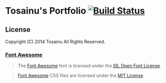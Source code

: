 # Tosainu's Portfolio [![Build Status](https://travis-ci.org/Tosainu/tosainu.github.com.svg?branch=dev)](https://travis-ci.org/Tosainu/tosainu.github.com)

## License

Copyright (C) 2014 Tosainu All Rights Reserved.

### [Font Awesome](https://github.com/FortAwesome/Font-Awesome)
> The [Font Awesome](http://fortawesome.github.com/Font-Awesome) font is licensed under the [SIL Open Font License](http://scripts.sil.org/OFL).

> [Font Awesome](http://fortawesome.github.com/Font-Awesome) CSS files are licensed under the [MIT License](http://opensource.org/licenses/mit-license.html).
